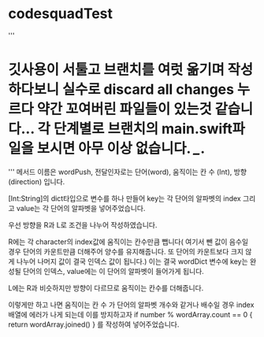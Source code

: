 # codesquadTest
'''
# 깃사용이 서툴고 브랜치를 여럿 옮기며 작성하다보니 실수로 discard all changes 누르다 약간 꼬여버린 파일들이 있는것 같습니다...  각 단계별로 브랜치의 main.swift파일을 보시면 아무 이상 없습니다. *_*.
'''
메서드 이름은 wordPush, 전달인자로는 단어(word), 움직이는 칸 수 (Int), 방향(direction) 입니다.

[Int:String]의 dict타입으로 변수를 하나 만들어 key는 각 단어의 알파벳의 index 그리고 value는 각 단어의 알파벳을 넣어주었습니다.

우선 방향을 R과 L로 조건을 나누어 작성하였습니다.

R에는 각 character의 index값에 움직이는 칸수만큼 뺍니다( 여기서 뺀 값이 음수일 경우 단어의 카운트만큼 더해주어 양수를 유지해줍니다. 또 단어의 카운트보다 크지 않게 나누어 나머지 값이 결국 인덱스 값이 됩니다.)  이는 결국 wordDict 변수에 key는 완성될 단어의 인덱스, value에는 이 단어의 알파벳이 들어가게 됩니다.

L에는 R과 비슷하지만 방향이 다르므로 움직이는 칸수를 더해줍니다.

이렇게만 하고 나면 움직이는 칸 수 가 단어의 알파벳 개수와 같거나 배수일 경우 index배열에 에러가 나게 되는데 이를 방지하고자 
if number % wordArray.count == 0 {
	return wordArray.joined()
}
를 작성하여 넣어주었습니다.
